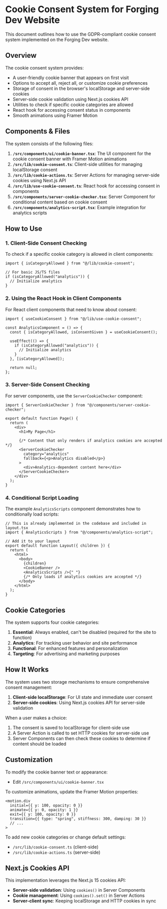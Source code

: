 # Cookie Consent System for Forging Dev Website

This document outlines how to use the GDPR-compliant cookie consent system implemented on the Forging Dev website.

## Overview

The cookie consent system provides:

- A user-friendly cookie banner that appears on first visit
- Options to accept all, reject all, or customize cookie preferences
- Storage of consent in the browser's localStorage and server-side cookies
- Server-side cookie validation using Next.js cookies API
- Utilities to check if specific cookie categories are allowed
- React hook for accessing consent status in components
- Smooth animations using Framer Motion

## Components & Files

The system consists of the following files:

1. **`/src/components/ui/cookie-banner.tsx`**: The UI component for the cookie consent banner with Framer Motion animations
2. **`/src/lib/cookie-consent.ts`**: Client-side utilities for managing localStorage consent
3. **`/src/lib/cookie-actions.ts`**: Server Actions for managing server-side cookies using Next.js API
4. **`/src/lib/use-cookie-consent.ts`**: React hook for accessing consent in components
5. **`/src/components/server-cookie-checker.tsx`**: Server Component for conditional content based on cookie consent
6. **`/src/components/analytics-script.tsx`**: Example integration for analytics scripts

## How to Use

### 1. Client-Side Consent Checking

To check if a specific cookie category is allowed in client components:

```tsx
import { isCategoryAllowed } from "@/lib/cookie-consent";

// For basic JS/TS files
if (isCategoryAllowed("analytics")) {
  // Initialize analytics
}
```

### 2. Using the React Hook in Client Components

For React client components that need to know about consent:

```tsx
import { useCookieConsent } from "@/lib/use-cookie-consent";

const AnalyticsComponent = () => {
  const { isCategoryAllowed, isConsentGiven } = useCookieConsent();

  useEffect(() => {
    if (isCategoryAllowed("analytics")) {
      // Initialize analytics
    }
  }, [isCategoryAllowed]);

  return null;
};
```

### 3. Server-Side Consent Checking

For server components, use the `ServerCookieChecker` component:

```tsx
import { ServerCookieChecker } from "@/components/server-cookie-checker";

export default function Page() {
  return (
    <div>
      <h1>My Page</h1>

      {/* Content that only renders if analytics cookies are accepted */}
      <ServerCookieChecker
        category="analytics"
        fallback={<p>Analytics disabled</p>}
      >
        <div>Analytics-dependent content here</div>
      </ServerCookieChecker>
    </div>
  );
}
```

### 4. Conditional Script Loading

The example `AnalyticsScripts` component demonstrates how to conditionally load scripts:

```tsx
// This is already implemented in the codebase and included in layout.tsx
import { AnalyticsScripts } from "@/components/analytics-script";

// Add it to your layout
export default function Layout({ children }) {
  return (
    <html>
      <body>
        {children}
        <CookieBanner />
        <AnalyticsScripts />{" "}
        {/* Only loads if analytics cookies are accepted */}
      </body>
    </html>
  );
}
```

## Cookie Categories

The system supports four cookie categories:

1. **Essential**: Always enabled, can't be disabled (required for the site to function)
2. **Analytics**: For tracking user behavior and site performance
3. **Functional**: For enhanced features and personalization
4. **Targeting**: For advertising and marketing purposes

## How It Works

The system uses two storage mechanisms to ensure comprehensive consent management:

1. **Client-side localStorage**: For UI state and immediate user consent
2. **Server-side cookies**: Using Next.js cookies API for server-side validation

When a user makes a choice:

1. The consent is saved to localStorage for client-side use
2. A Server Action is called to set HTTP cookies for server-side use
3. Server Components can then check these cookies to determine if content should be loaded

## Customization

To modify the cookie banner text or appearance:

- Edit `/src/components/ui/cookie-banner.tsx`

To customize animations, update the Framer Motion properties:

```tsx
<motion.div
  initial={{ y: 100, opacity: 0 }}
  animate={{ y: 0, opacity: 1 }}
  exit={{ y: 100, opacity: 0 }}
  transition={{ type: "spring", stiffness: 300, damping: 30 }}
  // ...
>
```

To add new cookie categories or change default settings:

- `/src/lib/cookie-consent.ts` (client-side)
- `/src/lib/cookie-actions.ts` (server-side)

## Next.js Cookies API

This implementation leverages the Next.js 15 cookies API:

- **Server-side validation**: Using `cookies()` in Server Components
- **Cookie management**: Using `cookies().set()` in Server Actions
- **Server-client sync**: Keeping localStorage and HTTP cookies in sync

